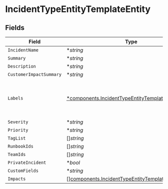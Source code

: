 # IncidentTypeEntityTemplateEntity


## Fields

| Field                                                                                                                    | Type                                                                                                                     | Required                                                                                                                 | Description                                                                                                              |
| ------------------------------------------------------------------------------------------------------------------------ | ------------------------------------------------------------------------------------------------------------------------ | ------------------------------------------------------------------------------------------------------------------------ | ------------------------------------------------------------------------------------------------------------------------ |
| `IncidentName`                                                                                                           | **string*                                                                                                                | :heavy_minus_sign:                                                                                                       | N/A                                                                                                                      |
| `Summary`                                                                                                                | **string*                                                                                                                | :heavy_minus_sign:                                                                                                       | N/A                                                                                                                      |
| `Description`                                                                                                            | **string*                                                                                                                | :heavy_minus_sign:                                                                                                       | N/A                                                                                                                      |
| `CustomerImpactSummary`                                                                                                  | **string*                                                                                                                | :heavy_minus_sign:                                                                                                       | N/A                                                                                                                      |
| `Labels`                                                                                                                 | [*components.IncidentTypeEntityTemplateEntityLabels](../../models/components/incidenttypeentitytemplateentitylabels.md)  | :heavy_minus_sign:                                                                                                       | Arbitrary key:value pairs of labels for your incidents.                                                                  |
| `Severity`                                                                                                               | **string*                                                                                                                | :heavy_minus_sign:                                                                                                       | N/A                                                                                                                      |
| `Priority`                                                                                                               | **string*                                                                                                                | :heavy_minus_sign:                                                                                                       | N/A                                                                                                                      |
| `TagList`                                                                                                                | []*string*                                                                                                               | :heavy_minus_sign:                                                                                                       | N/A                                                                                                                      |
| `RunbookIds`                                                                                                             | []*string*                                                                                                               | :heavy_minus_sign:                                                                                                       | N/A                                                                                                                      |
| `TeamIds`                                                                                                                | []*string*                                                                                                               | :heavy_minus_sign:                                                                                                       | N/A                                                                                                                      |
| `PrivateIncident`                                                                                                        | **bool*                                                                                                                  | :heavy_minus_sign:                                                                                                       | N/A                                                                                                                      |
| `CustomFields`                                                                                                           | **string*                                                                                                                | :heavy_minus_sign:                                                                                                       | N/A                                                                                                                      |
| `Impacts`                                                                                                                | [][components.IncidentTypeEntityTemplateImpactEntity](../../models/components/incidenttypeentitytemplateimpactentity.md) | :heavy_minus_sign:                                                                                                       | N/A                                                                                                                      |